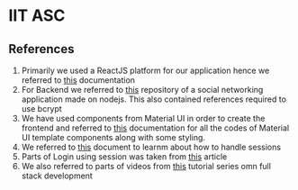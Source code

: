 # IIT ASC

## References

1) Primarily we used a ReactJS platform for our application hence we referred to [this](https://reactjs.org/docs/getting-started.html) documentation
2) For Backend we referred to [this](https://github.com/AkshayAlenchery/picter-app) repository of a social networking application made on nodejs. This also contained references required to use bcrypt
3) We have used components from Material UI in order to create the frontend and referred to [this](https://mui.com/) documentation for all the codes of Material UI template components along with some styling.
4) We referred to [this](https://www.section.io/engineering-education/session-management-in-nodejs-using-expressjs-and-express-session/) document to learnm about how to handle sessions
5) Parts of Login using session was taken from [this](https://medium.com/@evangow/server-authentication-basics-express-sessions-passport-and-curl-359b7456003d) article
6) We also referred to parts of videos from [this](https://www.youtube.com/playlist?list=PLpPqplz6dKxUaZ630TY1BFIo5nP-_x-nL) tutorial series omn full stack development
